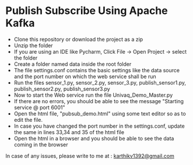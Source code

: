 # Publish Subscribe Using Apache Kafka

* Clone this repository or download the project as a zip
* Unzip the folder
* If you are using an IDE like Pycharm, Click File -> Open Project -> select the folder
* Create a folder named data inside the root folder
* The file settings.conf contains the basic settings like the data source and the port number on which the web service shall be run
* Run the files sensor_1.py, sensor_2.py, sensor_3.py, publish_sensor1.py, publish_sensor2.py, publish_sensor3.py
* Now to start the Web service run the file Univaq_Demo_Master.py
* If there are no errors, you should be able to see the message "Starting service @ port 6001"
* Open the html file, "pubsub_demo.html" using some text editor so as to edit the file.
* In case you have changed the port number in the settings.conf, update the same in lines 33,34 and 35 of the html file
* Open the html in a browser and you should be able to see the data coming in the browser

In case of any issues, please write to me at : karthikv1392@gmail.com
